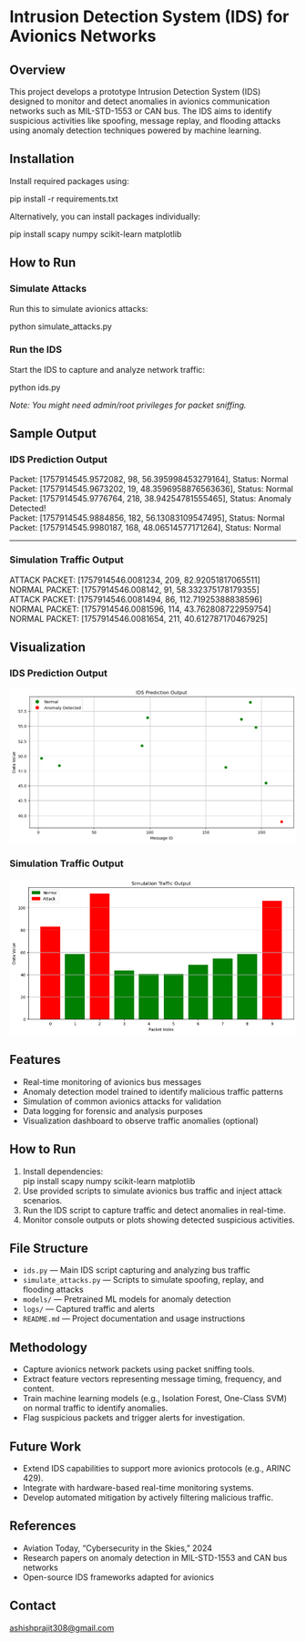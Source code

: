 # Intrusion Detection System (IDS) for Avionics Networks

## Overview
This project develops a prototype Intrusion Detection System (IDS) designed to monitor and detect anomalies in avionics communication networks such as MIL-STD-1553 or CAN bus. The IDS aims to identify suspicious activities like spoofing, message replay, and flooding attacks using anomaly detection techniques powered by machine learning.

## Installation

Install required packages using:

pip install -r requirements.txt

Alternatively, you can install packages individually:  

pip install scapy numpy scikit-learn matplotlib


## How to Run

### Simulate Attacks

Run this to simulate avionics attacks:

python simulate_attacks.py

### Run the IDS

Start the IDS to capture and analyze network traffic:

python ids.py

*Note: You might need admin/root privileges for packet sniffing.*

## Sample Output

### IDS Prediction Output

Packet: [1757914545.9572082, 98, 56.395998453279164], Status: Normal  
Packet: [1757914545.9673202, 19, 48.3596958876563636], Status: Normal  
Packet: [1757914545.9776764, 218, 38.94254781555465], Status: Anomaly Detected!  
Packet: [1757914545.9884856, 182, 56.13083109547495], Status: Normal  
Packet: [1757914545.9980187, 168, 48.06514577171264], Status: Normal

---

### Simulation Traffic Output

ATTACK PACKET: [1757914546.0081234, 209, 82.92051817065511]  
NORMAL PACKET: [1757914546.008142, 91, 58.332375178179355]  
ATTACK PACKET: [1757914546.0081494, 86, 112.71925388838596]  
NORMAL PACKET: [1757914546.0081596, 114, 43.762808722959754]  
NORMAL PACKET: [1757914546.0081654, 211, 40.612787170467925]


## Visualization

### IDS Prediction Output

![IDS Prediction](screenshots/ids_prediction.png)

### Simulation Traffic Output

![Simulation Traffic](screenshots/simulation_traffic.png)

## Features
- Real-time monitoring of avionics bus messages  
- Anomaly detection model trained to identify malicious traffic patterns  
- Simulation of common avionics attacks for validation  
- Data logging for forensic and analysis purposes  
- Visualization dashboard to observe traffic anomalies (optional)

## How to Run
1. Install dependencies:  
pip install scapy numpy scikit-learn matplotlib
2. Use provided scripts to simulate avionics bus traffic and inject attack scenarios.  
3. Run the IDS script to capture traffic and detect anomalies in real-time.  
4. Monitor console outputs or plots showing detected suspicious activities.

## File Structure
- `ids.py` — Main IDS script capturing and analyzing bus traffic  
- `simulate_attacks.py` — Scripts to simulate spoofing, replay, and flooding attacks  
- `models/` — Pretrained ML models for anomaly detection  
- `logs/` — Captured traffic and alerts  
- `README.md` — Project documentation and usage instructions

## Methodology
- Capture avionics network packets using packet sniffing tools.  
- Extract feature vectors representing message timing, frequency, and content.  
- Train machine learning models (e.g., Isolation Forest, One-Class SVM) on normal traffic to identify anomalies.  
- Flag suspicious packets and trigger alerts for investigation.

## Future Work
- Extend IDS capabilities to support more avionics protocols (e.g., ARINC 429).  
- Integrate with hardware-based real-time monitoring systems.  
- Develop automated mitigation by actively filtering malicious traffic.

## References
- Aviation Today, “Cybersecurity in the Skies,” 2024  
- Research papers on anomaly detection in MIL-STD-1553 and CAN bus networks  
- Open-source IDS frameworks adapted for avionics

## Contact
ashishprajit308@gmail.com
